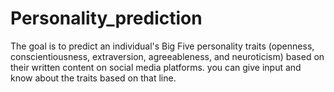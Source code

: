 # Personality_prediction
The goal is to predict an individual's Big Five personality traits (openness, conscientiousness, extraversion, agreeableness, and neuroticism) based on their written content on social media platforms.  you can give input and know about the traits based on that line.

